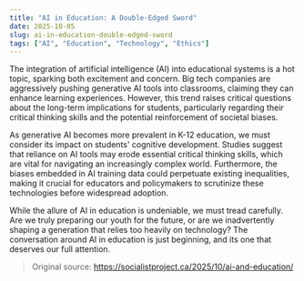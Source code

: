 ```yaml
---
title: "AI in Education: A Double-Edged Sword"
date: 2025-10-05
slug: ai-in-education-double-edged-sword
tags: ["AI", "Education", "Technology", "Ethics"]
---
```


The integration of artificial intelligence (AI) into educational systems is a hot topic, sparking both excitement and concern. Big tech companies are aggressively pushing generative AI tools into classrooms, claiming they can enhance learning experiences. However, this trend raises critical questions about the long-term implications for students, particularly regarding their critical thinking skills and the potential reinforcement of societal biases.

As generative AI becomes more prevalent in K-12 education, we must consider its impact on students' cognitive development. Studies suggest that reliance on AI tools may erode essential critical thinking skills, which are vital for navigating an increasingly complex world. Furthermore, the biases embedded in AI training data could perpetuate existing inequalities, making it crucial for educators and policymakers to scrutinize these technologies before widespread adoption.

While the allure of AI in education is undeniable, we must tread carefully. Are we truly preparing our youth for the future, or are we inadvertently shaping a generation that relies too heavily on technology? The conversation around AI in education is just beginning, and its one that deserves our full attention.
> Original source: https://socialistproject.ca/2025/10/ai-and-education/